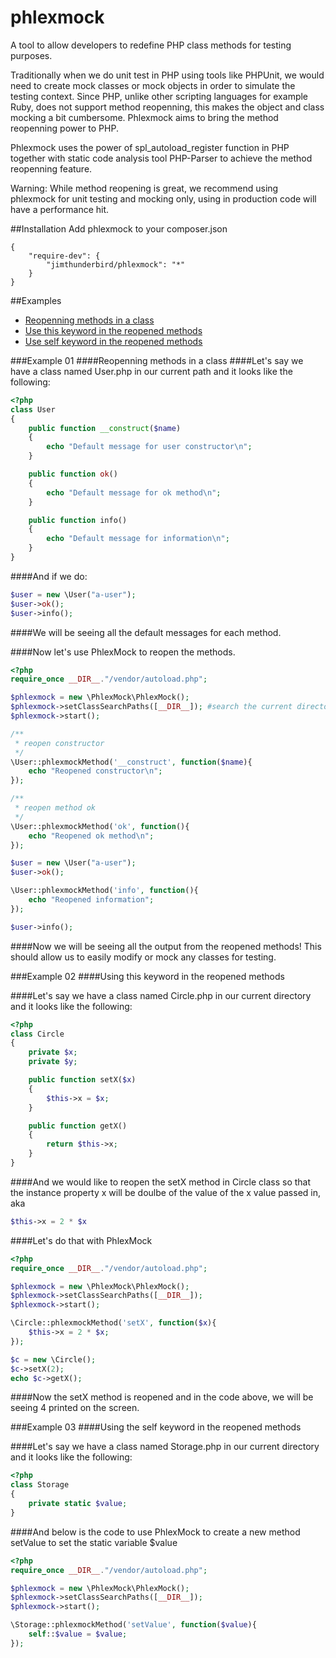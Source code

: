 # phlexmock
A tool to allow developers to redefine PHP class methods for testing purposes.

Traditionally when we do unit test in PHP using tools like PHPUnit, we would need to create mock classes or mock objects
in order to simulate the testing context. Since PHP, unlike other scripting languages for example Ruby, does not support method reopenning, 
this makes the object and class mocking a bit cumbersome. Phlexmock aims to bring the method reopenning power to PHP.

Phlexmock uses the power of spl_autoload_register function in PHP together with static code analysis tool PHP-Parser to achieve the method reopenning feature.

Warning: While method reopening is great, we recommend using phlexmock for unit testing and mocking only, using in production code will have a performance hit.

##Installation 
Add phlexmock to your composer.json 
```
{
    "require-dev": {
        "jimthunderbird/phlexmock": "*"
    }
}
```

##Examples 

+ [Reopenning methods in a class](#example-01)
+ [Use this keyword in the reopened methods](#example-02)
+ [Use self keyword in the reopened methods](#example-03)

###Example 01 
####Reopenning methods in a class
####Let's say we have a class named User.php in our current path and it looks like the following:
```php 
<?php 
class User 
{
    public function __construct($name)
    {
        echo "Default message for user constructor\n";
    }

    public function ok()
    {
        echo "Default message for ok method\n";
    }

    public function info()
    {
        echo "Default message for information\n";
    }
}
```

####And if we do:
```php 
$user = new \User("a-user");
$user->ok();
$user->info();
```
####We will be seeing all the default messages for each method.

####Now let's use PhlexMock to reopen the methods.

```php 
<?php 
require_once __DIR__."/vendor/autoload.php";

$phlexmock = new \PhlexMock\PhlexMock();
$phlexmock->setClassSearchPaths([__DIR__]); #search the current directory for classes
$phlexmock->start();

/**
 * reopen constructor
 */
\User::phlexmockMethod('__construct', function($name){
    echo "Reopened constructor\n";
});

/**
 * reopen method ok
 */
\User::phlexmockMethod('ok', function(){
    echo "Reopened ok method\n";
});

$user = new \User("a-user");
$user->ok();

\User::phlexmockMethod('info', function(){
    echo "Reopened information";
});

$user->info();
```

####Now we will be seeing all the output from the reopened methods! This should allow us to easily modify or mock any classes for testing. 

###Example 02 
####Using this keyword in the reopened methods

####Let's say we have a class named Circle.php in our current directory and it looks like the following:
```php 
<?php
class Circle 
{
    private $x;
    private $y;

    public function setX($x)
    {
        $this->x = $x; 
    }

    public function getX()
    {
        return $this->x;
    }
}
```

####And we would like to reopen the setX method in Circle class so that the instance property x will be doulbe of the value of the x value passed in, aka
```php 
$this->x = 2 * $x
```

####Let's do that with PhlexMock 
```php 
<?php
require_once __DIR__."/vendor/autoload.php";

$phlexmock = new \PhlexMock\PhlexMock();
$phlexmock->setClassSearchPaths([__DIR__]);
$phlexmock->start();

\Circle::phlexmockMethod('setX', function($x){
    $this->x = 2 * $x;
});

$c = new \Circle();
$c->setX(2);
echo $c->getX();
``` 

####Now the setX method is reopened and in the code above, we will be seeing 4 printed on the screen. 

###Example 03 
####Using the self keyword in the reopened methods 

####Let's say we have a class named Storage.php in our current directory and it looks like the following:
```php 
<?php
class Storage 
{
    private static $value;
}
```

####And below is the code to use PhlexMock to create a new method setValue to set the static variable $value 
```php 
<?php 
require_once __DIR__."/vendor/autoload.php";

$phlexmock = new \PhlexMock\PhlexMock();
$phlexmock->setClassSearchPaths([__DIR__]);
$phlexmock->start();

\Storage::phlexmockMethod('setValue', function($value){
    self::$value = $value;
}); 
```
